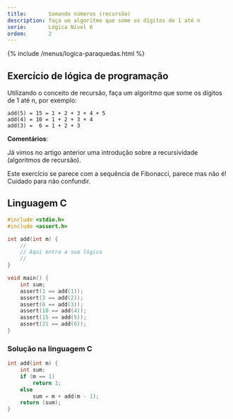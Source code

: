 ```yaml
---
title:       Somando números (recursão)
description: faça um algoritmo que some os dígitos de 1 até n
serie:       Lógica Nível 6
ordem:       2
---
```


{% include /menus/logica-paraquedas.html %}


Exercício de lógica de programação
---

Utilizando o conceito de recursão, faça um algoritmo que some os dígitos de 1 até n, por exemplo:

    add(5) = 15 = 1 + 2 + 3 + 4 + 5
    add(4) = 10 = 1 + 2 + 3 + 4
    add(3) =  6 = 1 + 2 + 3
    

__Comentários__: 

Já vimos no artigo anterior uma introdução sobre a recursividade (algoritmos de recursão).

Este exercício se parece com a sequência de Fibonacci, parece mas não é! Cuidado para não confundir.


Linguagem C
---


```c
#include <stdio.h>
#include <assert.h>

int add(int m) {
    //
    // Aqui entra a sua lógica
    //
}

void main() {
    int sum;
    assert(1 == add(1));
    assert(3 == add(2));
    assert(6 == add(3));
    assert(10 == add(4));
    assert(15 == add(5));
    assert(21 == add(6));
}
```


### Solução na linguagem C

```c
int add(int m) {
    int sum;
    if (m == 1)
        return 1;
    else
        sum = m + add(m - 1);
    return (sum);
}
```